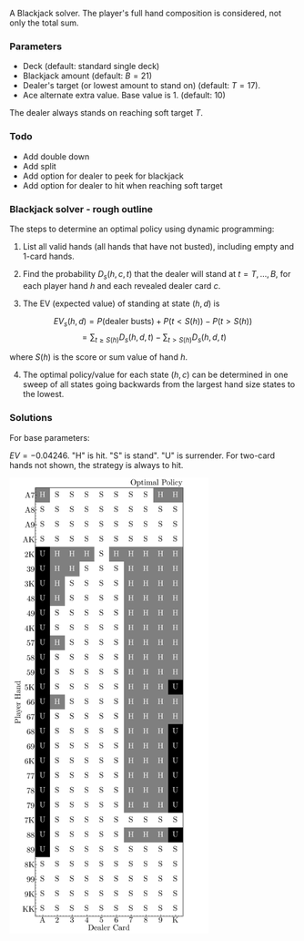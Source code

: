 
A Blackjack solver. The player's full hand composition is considered, not only the total sum.

### Parameters

- Deck (default: standard single deck)
- Blackjack amount (default: $B=21$)
- Dealer's target (or lowest amount to stand on) (default: $T=17$).
- Ace alternate extra value. Base value is 1. (default: 10)

The dealer always stands on reaching soft target $T$.

### Todo

- Add double down
- Add split
- Add option for dealer to peek for blackjack
- Add option for dealer to hit when reaching soft target

### Blackjack solver - rough outline

The steps to determine an optimal policy using dynamic programming:

1. List all valid hands (all hands that have not busted), including empty and 1-card hands.

2. Find the probability $D_s(h, c, t)$ that the dealer will stand at $t = T,...,B$, for each player hand $h$ and each revealed dealer card $c$.

3. The EV (expected value) of standing at state $(h, d)$ is

$$
EV_s(h, d) = P(\text{dealer busts}) + P(t < S(h)) - P(t > S(h))
$$
$$
= \sum_{t \geq S(h)} D_s(h, d, t) - \sum_{t > S(h)} D_s(h, d, t)
$$

where $S(h)$ is the score or sum value of hand $h$.

4. The optimal policy/value for each state $(h, c)$ can be determined in one sweep of all states going backwards from the largest hand size states to the lowest.


### Solutions

For base parameters:

$EV = -0.04246$. "H" is hit. "S" is stand". "U" is surrender. For two-card hands not shown, the strategy is always to hit.

<img src="./optimal_policy.png" width="350">

